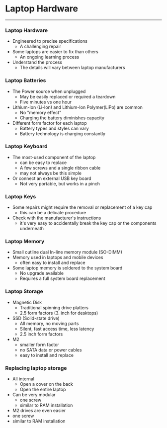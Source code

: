 # Laptop Hardware

---

### Laptop Hardware
- Engineered to precise specifications
	- A challenging repair
- Some laptops are easier to fix than others
	- An ongoing learning process
- Understand the process
	- The details will vary between laptop manufacturers

### Laptop Batteries
- The Power source when unplugged
	- May be easily replaced or required a teardown
	- Five minutes vs one hour
- Lithium-Ion (Li-Ion) and Lithium-Ion Polymer(LiPo) are common
	- No "memory effect"
	- Charging the battery diminishes capacity
- Different form factor for each laptop
	- Battery types and styles can vary
	- Battery technology is charging constantly

### Laptop Keyboard
- The most-used component of the laptop
	- can be easy to replace
	- A few screws and a single ribbon cable
	- may not always be this simple
- Or connect an external USB key board
	- Not very portable, but works in a pinch

### Laptop Keys
- Some repairs might require the removal or replacement of a key cap
	- this can be a delicate procedure
- Check with the manufacturer's instructions
	- it's very easy to accidentally break the key cap or the components underneath

### Laptop Memory
- Small outline dual In-line memory module (SO-DIMM)
- Memory used in laptops and mobile devices
	- often easy to install and replace
- Some laptop memory is soldered to the system board
	- No upgrade available
	- Requires a full system board replacement

### Laptop Storage
- Magnetic Disk
	- Traditional spinning drive platters 
	- 2.5 form factors (3. inch for desktops)
- SSD (Solid-state drive)
	- All memory, no moving parts
	- Silent, fast access time, less latency
	- 2.5 inch form factors
- M2
	- smaller form factor
	- no SATA data or power cables
	- easy to install and replace

### Replacing laptop storage
- All internal
	- Open a cover on the back
	- Open the entire laptop
- Can be very modular
	- one screw
	- similar to RAM installation
- M2 drives are even easier
- one screw
- similar to RAM installation

### 
